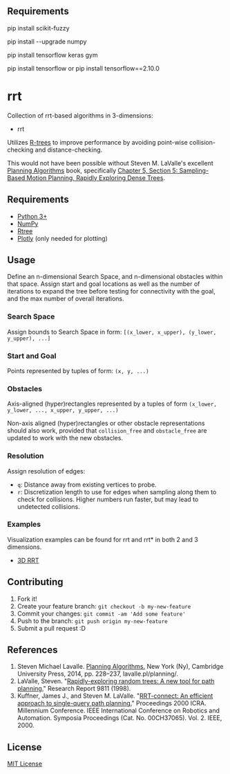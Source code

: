 ## Requirements
pip install scikit-fuzzy 

pip install --upgrade numpy 

pip install tensorflow keras gym 

pip install tensorflow or pip install tensorflow==2.10.0 
# rrt
Collection of rrt-based algorithms in 3-dimensions:
- rrt


Utilizes [R-trees](https://en.wikipedia.org/wiki/R-tree) to improve performance by avoiding point-wise collision-checking and distance-checking.

This would not have been possible without Steven M. LaValle's excellent [Planning Algorithms](https://lavalle.pl/planning/) book, specifically [Chapter 5, Section 5: Sampling-Based Motion Planning, Rapidly Exploring Dense Trees](https://lavalle.pl/planning/node230.html).

## Requirements
- [Python 3+](https://www.python.org/downloads/)
- [NumPy](http://www.numpy.org/)
- [Rtree](https://pypi.python.org/pypi/Rtree/)
- [Plotly](https://plot.ly/python/getting-started/) (only needed for plotting)

## Usage
Define an n-dimensional Search Space, and n-dimensional obstacles within that space. Assign start and goal locations as well as the number of iterations to expand the tree before testing for connectivity with the goal, and the max number of overall iterations.

### Search Space
Assign bounds to Search Space in form: `[(x_lower, x_upper), (y_lower, y_upper), ...]`

### Start and Goal
Points represented by tuples of form: `(x, y, ...)`

### Obstacles
Axis-aligned (hyper)rectangles represented by a tuples of form `(x_lower, y_lower, ..., x_upper, y_upper, ...)`

Non-axis aligned (hyper)rectangles or other obstacle representations should also work, provided that `collision_free` and `obstacle_free` are updated to work with the new obstacles.

### Resolution
Assign resolution of edges:
- `q`: Distance away from existing vertices to probe.
- `r`: Discretization length to use for edges when sampling along them to check for collisions. Higher numbers run faster, but may lead to undetected collisions.

### Examples
Visualization examples can be found for rrt and rrt* in both 2 and 3 dimensions.

- [3D RRT](https://plot.ly/~szanlongo/81/plot/)

## Contributing

1. Fork it!
2. Create your feature branch: `git checkout -b my-new-feature`
3. Commit your changes: `git commit -am 'Add some feature'`
4. Push to the branch: `git push origin my-new-feature`
5. Submit a pull request :D

## References

1. Steven Michael Lavalle. [Planning Algorithms.](https://lavalle.pl/planning/) New York (Ny), Cambridge University Press, 2014, pp. 228–237, lavalle.pl/planning/.
2. LaValle, Steven. "[Rapidly-exploring random trees: A new tool for path planning.](https://msl.cs.uiuc.edu/~lavalle/papers/Lav98c.pdf)" Research Report 9811 (1998).
3. Kuffner, James J., and Steven M. LaValle. "[RRT-connect: An efficient approach to single-query path planning.](https://www.cs.cmu.edu/afs/cs/academic/class/15494-s14/readings/kuffner_icra2000.pdf)" Proceedings 2000 ICRA. Millennium Conference. IEEE International Conference on Robotics and Automation. Symposia Proceedings (Cat. No. 00CH37065). Vol. 2. IEEE, 2000.

## License

[MIT License](https://github.com/motion-planning/rrt-algorithms/blob/master/LICENSE)
